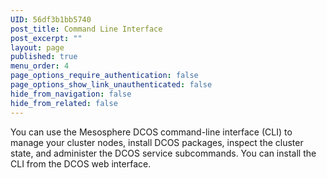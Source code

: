 ```yaml
---
UID: 56df3b1bb5740
post_title: Command Line Interface
post_excerpt: ""
layout: page
published: true
menu_order: 4
page_options_require_authentication: false
page_options_show_link_unauthenticated: false
hide_from_navigation: false
hide_from_related: false
---
```

You can use the Mesosphere DCOS command-line interface (CLI) to manage your cluster nodes, install DCOS packages, inspect the cluster state, and administer the DCOS service subcommands. You can install the CLI from the DCOS web interface.

<!-- To contribute to the DCOS CLI, see the public <a href="https://github.com/mesosphere/dcos-cli" target="_blank">DCOS CLI repository</a>. -->